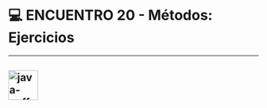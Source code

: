 # :computer: ENCUENTRO 20 - Métodos:  Ejercicios 

---

## <img width="60" height="60" src="https://img.icons8.com/plasticine/60/java-coffee-cup-logo.png" alt="java-coffee-cup-logo"/>

